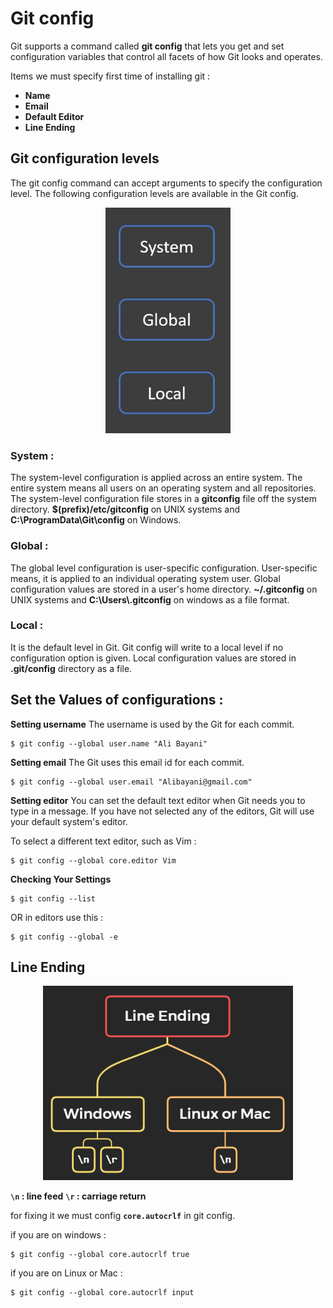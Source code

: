 # Git config

Git supports a command called **git config** that lets you get and set configuration variables that control all facets of how Git looks and operates.

Items we must specify first time of installing git : 
- **Name**
- **Email**
- **Default Editor**
- **Line Ending**

## Git configuration levels
The git config command can accept arguments to specify the configuration level. The following configuration levels are available in the Git config.

<p align="center">
<img src="https://raw.githubusercontent.com/gitmag-group-admin/Git/main/img/6.JPG" width="200" />
</p>

### **System** :
The system-level configuration is applied across an entire system. The entire system means all users on an operating system and all repositories. The system-level configuration file stores in a **gitconfig** file off the system directory. **$(prefix)/etc/gitconfig** on UNIX systems and **C:\ProgramData\Git\config** on Windows. 

### **Global** :
The global level configuration is user-specific configuration. User-specific means, it is applied to an individual operating system user. Global configuration values are stored in a user's home directory. **~/.gitconfig** on UNIX systems and **C:\Users\\.gitconfig** on windows as a file format.

### **Local** :
It is the default level in Git. Git config will write to a local level if no configuration option is given. Local configuration values are stored in **.git/config** directory as a file.


## Set the Values of configurations :

**Setting username**
The username is used by the Git for each commit.
```
$ git config --global user.name "Ali Bayani"
```

**Setting email**
The Git uses this email id for each commit.
```
$ git config --global user.email "Alibayani@gmail.com"
```

**Setting editor**
You can set the default text editor when Git needs you to type in a message. If you have not selected any of the editors, Git will use your default system's editor.

To select a different text editor, such as Vim :
```
$ git config --global core.editor Vim
```
**Checking Your Settings**
```
$ git config --list
```
OR in editors use this :
```
$ git config --global -e
```

## Line Ending

<p align="center">
<img src="https://raw.githubusercontent.com/gitmag-group-admin/Git/main/img/7.png" width="400" />
</p>

**`\n`  : line feed**
**`\r` : carriage return**

for fixing it we must config **`core.autocrlf`** in git config.

if you are on windows :
```
$ git config --global core.autocrlf true
```

if you are on Linux or Mac :
```
$ git config --global core.autocrlf input
```

